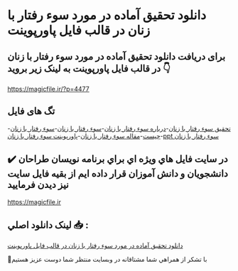 # دانلود تحقیق آماده در مورد سوء رفتار با زنان در قالب فایل پاورپوینت

## برای دریافت دانلود تحقیق آماده در مورد سوء رفتار با زنان در قالب فایل پاورپوینت به لینک زیر بروید 👇

https://magicfile.ir/?p=4477

## تگ های فایل

-[تحقیق سوء رفتار با زنان](https://magicfile.ir/product/%d8%aa%d8%ad%d9%82%db%8c%d9%82-%d8%b3%d9%88%d8%a1-%d8%b1%d9%81%d8%aa%d8%a7%d8%b1-%d8%a8%d8%a7-%d8%b2%d9%86%d8%a7%d9%86-%d8%af%d8%b1-%d9%be%d8%a7%d9%88%d8%b1%d9%be%d9%88%db%8c%d9%86%d8%aa/)-[درباره سوء رفتار با زنان](https://magicfile.ir/product/%d8%aa%d8%ad%d9%82%db%8c%d9%82-%d8%b3%d9%88%d8%a1-%d8%b1%d9%81%d8%aa%d8%a7%d8%b1-%d8%a8%d8%a7-%d8%b2%d9%86%d8%a7%d9%86-%d8%af%d8%b1-%d9%be%d8%a7%d9%88%d8%b1%d9%be%d9%88%db%8c%d9%86%d8%aa/)-[سوء رفتار با زنان](https://magicfile.ir/product/%d8%aa%d8%ad%d9%82%db%8c%d9%82-%d8%b3%d9%88%d8%a1-%d8%b1%d9%81%d8%aa%d8%a7%d8%b1-%d8%a8%d8%a7-%d8%b2%d9%86%d8%a7%d9%86-%d8%af%d8%b1-%d9%be%d8%a7%d9%88%d8%b1%d9%be%d9%88%db%8c%d9%86%d8%aa/)-[سوء رفتار با زنان چیست](https://magicfile.ir/product/%d8%aa%d8%ad%d9%82%db%8c%d9%82-%d8%b3%d9%88%d8%a1-%d8%b1%d9%81%d8%aa%d8%a7%d8%b1-%d8%a8%d8%a7-%d8%b2%d9%86%d8%a7%d9%86-%d8%af%d8%b1-%d9%be%d8%a7%d9%88%d8%b1%d9%be%d9%88%db%8c%d9%86%d8%aa/)-[مقاله سوء رفتار با زنان](https://magicfile.ir/product/%d8%aa%d8%ad%d9%82%db%8c%d9%82-%d8%b3%d9%88%d8%a1-%d8%b1%d9%81%d8%aa%d8%a7%d8%b1-%d8%a8%d8%a7-%d8%b2%d9%86%d8%a7%d9%86-%d8%af%d8%b1-%d9%be%d8%a7%d9%88%d8%b1%d9%be%d9%88%db%8c%d9%86%d8%aa/)-[پاورپوینت سوء رفتار با زنان](https://magicfile.ir/product/%d8%aa%d8%ad%d9%82%db%8c%d9%82-%d8%b3%d9%88%d8%a1-%d8%b1%d9%81%d8%aa%d8%a7%d8%b1-%d8%a8%d8%a7-%d8%b2%d9%86%d8%a7%d9%86-%d8%af%d8%b1-%d9%be%d8%a7%d9%88%d8%b1%d9%be%d9%88%db%8c%d9%86%d8%aa/)-[ppt سوء رفتار با زنان](https://magicfile.ir/product/%d8%aa%d8%ad%d9%82%db%8c%d9%82-%d8%b3%d9%88%d8%a1-%d8%b1%d9%81%d8%aa%d8%a7%d8%b1-%d8%a8%d8%a7-%d8%b2%d9%86%d8%a7%d9%86-%d8%af%d8%b1-%d9%be%d8%a7%d9%88%d8%b1%d9%be%d9%88%db%8c%d9%86%d8%aa/)

## ✔️ در سايت فايل هاي ويژه اي براي برنامه نويسان طراحان دانشجويان و دانش آموزان قرار داده ايم از بقيه فايل سايت نيز ديدن فرماييد

https://magicfile.ir


## لينک دانلود اصلي 📥 :

[دانلود تحقیق آماده در مورد سوء رفتار با زنان در قالب فایل پاورپوینت](https://magicfile.ir/product/%d8%aa%d8%ad%d9%82%db%8c%d9%82-%d8%b3%d9%88%d8%a1-%d8%b1%d9%81%d8%aa%d8%a7%d8%b1-%d8%a8%d8%a7-%d8%b2%d9%86%d8%a7%d9%86-%d8%af%d8%b1-%d9%be%d8%a7%d9%88%d8%b1%d9%be%d9%88%db%8c%d9%86%d8%aa/) 


🙏با تشکر از همراهي شما مشتاقانه در وبسایت منتظر شما دوست عزیز هستیم

